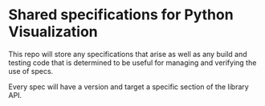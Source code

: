 # Shared specifications for Python Visualization

This repo will store any specifications that arise as well as any build and testing code that is determined to be useful for managing and verifying the use of specs.

Every spec will have a version and target a specific section of the library API.
